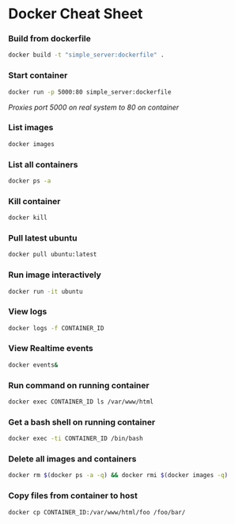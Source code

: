 # Docker Cheat Sheet

### Build from dockerfile

```bash
docker build -t "simple_server:dockerfile" .
```

### Start container

```bash
docker run -p 5000:80 simple_server:dockerfile
```
_Proxies port 5000 on real system to 80 on container_

### List images

```bash
docker images
```

### List all containers

```bash
docker ps -a
```

### Kill container

```bash
docker kill 
```

### Pull latest ubuntu

```bash
docker pull ubuntu:latest
```

### Run image interactively

```bash
docker run -it ubuntu
```

### View logs

```bash
docker logs -f CONTAINER_ID
```

### View Realtime events

```bash
docker events&
```

### Run command on running container

```bash
docker exec CONTAINER_ID ls /var/www/html
```

### Get a bash shell on running container

```bash
docker exec -ti CONTAINER_ID /bin/bash
```

### Delete all images and containers

```bash
docker rm $(docker ps -a -q) && docker rmi $(docker images -q)
```

### Copy files from container to host

```bash
docker cp CONTAINER_ID:/var/www/html/foo /foo/bar/
```
